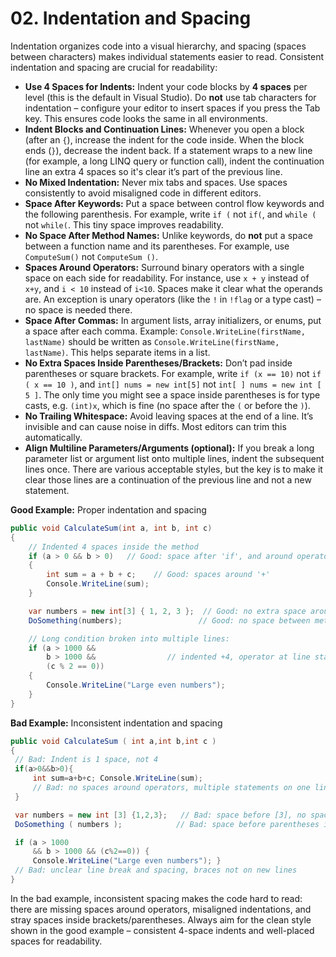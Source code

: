 # 02. Indentation and Spacing

Indentation organizes code into a visual hierarchy, and spacing (spaces between characters) makes individual statements easier to read. Consistent indentation and spacing are crucial for readability:

* **Use 4 Spaces for Indents:** Indent your code blocks by **4 spaces** per level (this is the default in Visual Studio). Do **not** use tab characters for indentation – configure your editor to insert spaces if you press the Tab key. This ensures code looks the same in all environments.
* **Indent Blocks and Continuation Lines:** Whenever you open a block (after an `{`), increase the indent for the code inside. When the block ends (`}`), decrease the indent back. If a statement wraps to a new line (for example, a long LINQ query or function call), indent the continuation line an extra 4 spaces so it's clear it’s part of the previous line.
* **No Mixed Indentation:** Never mix tabs and spaces. Use spaces consistently to avoid misaligned code in different editors.
* **Space After Keywords:** Put a space between control flow keywords and the following parenthesis. For example, write `if (` not `if(`, and `while (` not `while(`. This tiny space improves readability.
* **No Space After Method Names:** Unlike keywords, do **not** put a space between a function name and its parentheses. For example, use `ComputeSum()` not `ComputeSum ()`.
* **Spaces Around Operators:** Surround binary operators with a single space on each side for readability. For instance, use `x + y` instead of `x+y`, and `i < 10` instead of `i<10`. Spaces make it clear what the operands are. An exception is unary operators (like the `!` in `!flag` or a type cast) – no space is needed there.
* **Space After Commas:** In argument lists, array initializers, or enums, put a space after each comma. Example: `Console.WriteLine(firstName, lastName)` should be written as `Console.WriteLine(firstName, lastName)`. This helps separate items in a list.
* **No Extra Spaces Inside Parentheses/Brackets:** Don’t pad inside parentheses or square brackets. For example, write `if (x == 10)` not `if ( x == 10 )`, and `int[] nums = new int[5]` not `int[ ] nums = new int [ 5 ]`. The only time you might see a space inside parentheses is for type casts, e.g. `(int)x`, which is fine (no space after the `(` or before the `)`).
* **No Trailing Whitespace:** Avoid leaving spaces at the end of a line. It’s invisible and can cause noise in diffs. Most editors can trim this automatically.
* **Align Multiline Parameters/Arguments (optional):** If you break a long parameter list or argument list onto multiple lines, indent the subsequent lines once. There are various acceptable styles, but the key is to make it clear those lines are a continuation of the previous line and not a new statement.

**Good Example:** Proper indentation and spacing

```csharp
public void CalculateSum(int a, int b, int c)
{
    // Indented 4 spaces inside the method
    if (a > 0 && b > 0)   // Good: space after 'if', and around operators
    {
        int sum = a + b + c;    // Good: spaces around '+' 
        Console.WriteLine(sum);
    }

    var numbers = new int[3] { 1, 2, 3 };  // Good: no extra space around brackets, space after commas
    DoSomething(numbers);                 // Good: no space between method name and ()

    // Long condition broken into multiple lines:
    if (a > 1000 && 
        b > 1000 &&                // indented +4, operator at line start for clarity
        (c % 2 == 0))
    {
        Console.WriteLine("Large even numbers");
    }
}
```

**Bad Example:** Inconsistent indentation and spacing

```csharp
public void CalculateSum ( int a,int b,int c )
{
 // Bad: Indent is 1 space, not 4
 if(a>0&&b>0){
     int sum=a+b+c; Console.WriteLine(sum);
     // Bad: no spaces around operators, multiple statements on one line
 }

 var numbers = new int [3] {1,2,3};   // Bad: space before [3], no space after commas
 DoSomething ( numbers );            // Bad: space before parentheses in function call

 if (a > 1000 
     && b > 1000 && (c%2==0)) {
     Console.WriteLine("Large even numbers"); }
 // Bad: unclear line break and spacing, braces not on new lines
}
```

In the bad example, inconsistent spacing makes the code hard to read: there are missing spaces around operators, misaligned indentations, and stray spaces inside brackets/parentheses. Always aim for the clean style shown in the good example – consistent 4-space indents and well-placed spaces for readability.
